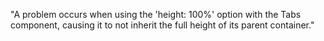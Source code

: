 "A problem occurs when using the 'height: 100%' option with the Tabs component, causing it to not inherit the full height of its parent container."
